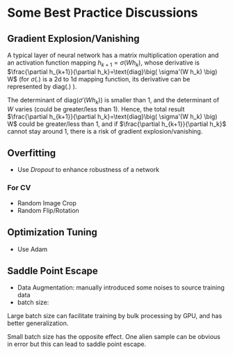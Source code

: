 # Some Best Practice Discussions

## Gradient Explosion/Vanishing

A typical layer of neural network has a matrix multiplication operation and an activation function mapping $h_{k+1}=\sigma(W h_k)$,
whose derivative is $\frac{\partial h_{k+1}}{\partial h_k}=\text{diag}\big( \sigma'(W h_k) \big) W$ (for $\sigma(.)$ is a 2d to 1d mapping function, its derivative can be represented by $\text{diag}(.)$ ).

The determinant of $\text{diag}\big( \sigma'(W h_k) \big)$ is smaller than $1$, and the determinant of $W$ varies (could be greater/less than $1$).
Hence, the total result $\frac{\partial h_{k+1}}{\partial h_k}=\text{diag}\big( \sigma'(W h_k) \big) W$ could be greater/less than $1$, and if $\frac{\partial h_{k+1}}{\partial h_k}$ cannot stay around $1$, there is a risk of gradient explosion/vanishing.

## Overfitting

* Use *Dropout* to enhance robustness of a network 

### For CV

* Random Image Crop
* Random Flip/Rotation

## Optimization Tuning

* Use Adam

## Saddle Point Escape

* Data Augmentation: manually introduced some noises to source training data
* batch size: 

Large batch size can facilitate training by bulk processing by GPU, and has better generalization.

Small batch size has the opposite effect. One alien sample can be obvious in error but this can lead to saddle point escape.